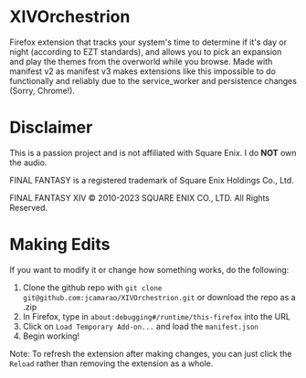 # XIVOrchestrion
Firefox extension that tracks your system's time to determine if it's day or night (according to EZT standards), and allows you to pick an expansion and play the themes from the overworld while you browse. Made with manifest v2 as manifest v3 makes extensions like this impossible to do functionally and reliably due to the service_worker and persistence changes (Sorry, Chrome!).

# Disclaimer
This is a passion project and is not affiliated with Square Enix. I do **NOT** own the audio.

FINAL FANTASY is a registered trademark of Square Enix Holdings Co., Ltd.

FINAL FANTASY XIV © 2010-2023 SQUARE ENIX CO., LTD. All Rights Reserved.

# Making Edits
If you want to modify it or change how something works, do the following:
1. Clone the github repo with `git clone git@github.com:jcamarao/XIVOrchestrion.git` or download the repo as a .zip
2. In Firefox, type in `about:debugging#/runtime/this-firefox` into the URL
3. Click on `Load Temporary Add-on...` and load the `manifest.json`
4. Begin working!

Note: To refresh the extension after making changes, you can just click the `Reload` rather than removing the extension as a whole.
